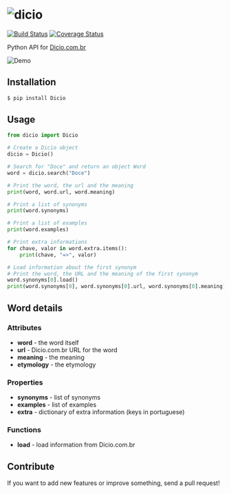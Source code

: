 # ![dicio](https://66.media.tumblr.com/ea845a051d316c335f21f084b0ca21b9/tumblr_o7osjb0JpM1vnlnoto1_r1_1280.png)

[![Build Status](https://travis-ci.org/felipemfp/dicio.svg?branch=master)](https://travis-ci.org/felipemfp/dicio) [![Coverage Status](https://coveralls.io/repos/github/felipemfp/dicio/badge.svg?branch=master)](https://coveralls.io/github/felipemfp/dicio?branch=master)

Python API for [Dicio.com.br](http://www.dicio.com.br/)

![Demo](https://cdn.jsdelivr.net/gh/felipemfp/dicio/demo.gif)

## Installation

```sh
$ pip install Dicio
```

## Usage

```python
from dicio import Dicio

# Create a Dicio object
dicio = Dicio()

# Search for "Doce" and return an object Word
word = dicio.search("Doce")

# Print the word, the url and the meaning
print(word, word.url, word.meaning)

# Print a list of synonyms
print(word.synonyms)

# Print a list of examples
print(word.examples)

# Print extra informations
for chave, valor in word.extra.items():
    print(chave, "=>", valor)

# Load information about the first synonym
# Print the word, the URL and the meaning of the first synonym
word.synonyms[0].load()
print(word.synonyms[0], word.synonyms[0].url, word.synonyms[0].meaning)
```

## Word details

### Attributes

- **word** - the word itself
- **url** - Dicio.com.br URL for the word
- **meaning** - the meaning
- **etymology** - the etymology

### Properties

- **synonyms** - list of synonyms
- **examples** - list of examples
- **extra** - dictionary of extra information (keys in portuguese)

### Functions

- **load** - load information from Dicio.com.br

## Contribute

If you want to add new features or improve something, send a pull request!
